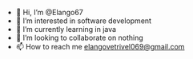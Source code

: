 - 👋 Hi, I’m @Elango67
- 👀 I’m interested in software development
- 🌱 I’m currently learning in java
- 💞️ I’m looking to collaborate on nothing
- 📫 How to reach me elangovetrivel069@gmail.com

<!---
Elango67/Elango67 is a ✨ special ✨ repository because its `README.md` (this file) appears on your GitHub profile.
You can click the Preview link to take a look at your changes.
--->
